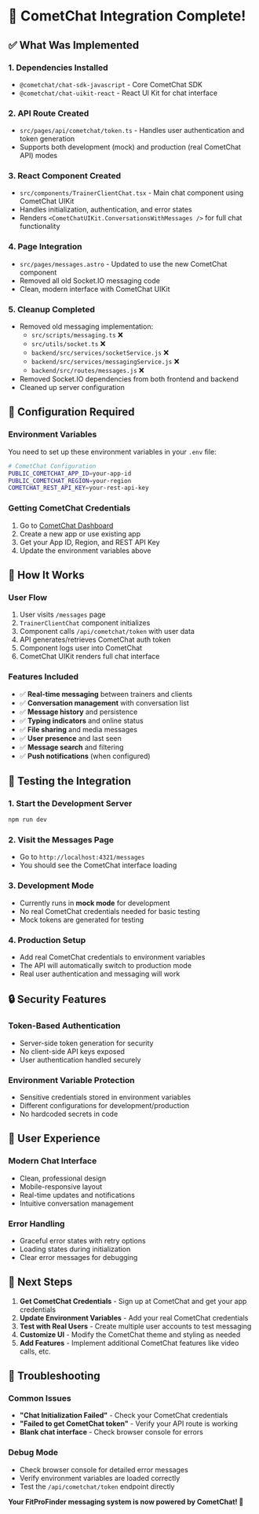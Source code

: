 # 🚀 CometChat Integration Complete!

## ✅ **What Was Implemented**

### **1. Dependencies Installed**
- `@cometchat/chat-sdk-javascript` - Core CometChat SDK
- `@cometchat/chat-uikit-react` - React UI Kit for chat interface

### **2. API Route Created**
- `src/pages/api/cometchat/token.ts` - Handles user authentication and token generation
- Supports both development (mock) and production (real CometChat API) modes

### **3. React Component Created**
- `src/components/TrainerClientChat.tsx` - Main chat component using CometChat UIKit
- Handles initialization, authentication, and error states
- Renders `<CometChatUIKit.ConversationsWithMessages />` for full chat functionality

### **4. Page Integration**
- `src/pages/messages.astro` - Updated to use the new CometChat component
- Removed all old Socket.IO messaging code
- Clean, modern interface with CometChat UIKit

### **5. Cleanup Completed**
- Removed old messaging implementation:
  - `src/scripts/messaging.ts` ❌
  - `src/utils/socket.ts` ❌
  - `backend/src/services/socketService.js` ❌
  - `backend/src/services/messagingService.js` ❌
  - `backend/src/routes/messages.js` ❌
- Removed Socket.IO dependencies from both frontend and backend
- Cleaned up server configuration

## 🔧 **Configuration Required**

### **Environment Variables**
You need to set up these environment variables in your `.env` file:

```bash
# CometChat Configuration
PUBLIC_COMETCHAT_APP_ID=your-app-id
PUBLIC_COMETCHAT_REGION=your-region
COMETCHAT_REST_API_KEY=your-rest-api-key
```

### **Getting CometChat Credentials**
1. Go to [CometChat Dashboard](https://app.cometchat.com/)
2. Create a new app or use existing app
3. Get your App ID, Region, and REST API Key
4. Update the environment variables above

## 🎯 **How It Works**

### **User Flow**
1. User visits `/messages` page
2. `TrainerClientChat` component initializes
3. Component calls `/api/cometchat/token` with user data
4. API generates/retrieves CometChat auth token
5. Component logs user into CometChat
6. CometChat UIKit renders full chat interface

### **Features Included**
- ✅ **Real-time messaging** between trainers and clients
- ✅ **Conversation management** with conversation list
- ✅ **Message history** and persistence
- ✅ **Typing indicators** and online status
- ✅ **File sharing** and media messages
- ✅ **User presence** and last seen
- ✅ **Message search** and filtering
- ✅ **Push notifications** (when configured)

## 🚀 **Testing the Integration**

### **1. Start the Development Server**
```bash
npm run dev
```

### **2. Visit the Messages Page**
- Go to `http://localhost:4321/messages`
- You should see the CometChat interface loading

### **3. Development Mode**
- Currently runs in **mock mode** for development
- No real CometChat credentials needed for basic testing
- Mock tokens are generated for testing

### **4. Production Setup**
- Add real CometChat credentials to environment variables
- The API will automatically switch to production mode
- Real user authentication and messaging will work

## 🔒 **Security Features**

### **Token-Based Authentication**
- Server-side token generation for security
- No client-side API keys exposed
- User authentication handled securely

### **Environment Variable Protection**
- Sensitive credentials stored in environment variables
- Different configurations for development/production
- No hardcoded secrets in code

## 📱 **User Experience**

### **Modern Chat Interface**
- Clean, professional design
- Mobile-responsive layout
- Real-time updates and notifications
- Intuitive conversation management

### **Error Handling**
- Graceful error states with retry options
- Loading states during initialization
- Clear error messages for debugging

## 🎉 **Next Steps**

1. **Get CometChat Credentials** - Sign up at CometChat and get your app credentials
2. **Update Environment Variables** - Add your real CometChat credentials
3. **Test with Real Users** - Create multiple user accounts to test messaging
4. **Customize UI** - Modify the CometChat theme and styling as needed
5. **Add Features** - Implement additional CometChat features like video calls, etc.

## 🔧 **Troubleshooting**

### **Common Issues**
- **"Chat Initialization Failed"** - Check your CometChat credentials
- **"Failed to get CometChat token"** - Verify your API route is working
- **Blank chat interface** - Check browser console for errors

### **Debug Mode**
- Check browser console for detailed error messages
- Verify environment variables are loaded correctly
- Test the `/api/cometchat/token` endpoint directly

**Your FitProFinder messaging system is now powered by CometChat! 🎉**
